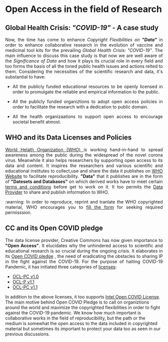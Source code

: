 # Open Access in the field of Research
## Global Health Crisis: *"COVID-19"* - A case study
<p align="justify">
  Now, the time has come to enhance <i>Copyright Flexibilities on <b>"Data"</b></i> in order to enhance collaborative research in the evolution of vaccine and medicinal tool kits for the prevailing <i>Global Health Crisis: "COVID-19"</i>. The main influence to discuss this case study is that now we are well aware of the <i>Significance of Data</i> and how it plays its crucial role in every field and too forms the basis of all the toned public health issues and actions relted to them.
  Considering the necessities of the scientific research and data, it's substantial to have:
</p>

* <p align="justify"> All the publicly funded educational resources to be openly licensed in order to promulgate the reliable and empirical information to the public. </p>

* <p align="justify">All the publicly funded organiztions to adopt open access policies in order to facilitate the research with a dedication to public domain. </p>

* <p align="justify">All the health organizaations to support open access to encourage societal benefit atmost. </p>

## WHO and its Data Licenses and Policies
<p align="justify">
  <a href="https://www.who.int/about/who-we-are/publishing-policies/copyright"> World Helath Organization (WHO) </a> is working hand-in-hand to spread awareness among the public during the widespread of the novel corona virus. Meanwhile it also helps researchers by supporting open access to its data and content. It inspires the researchers and various scientific and educational institutes to collect,use and share the data it publishes on <a href="www.who.init">WHO Website</a> to facilitate reproducibility. <b>"Data"</b> that it publishes are in the form of <b>"Datesets and Databases"</b> on which derived works have to meet certain <a href="https://www.who.int/about/who-we-are/publishing-policies/data-policy/terms-and-conditions">terms and conditions</a> before get to work on it. It too permits the <a href="https://www.who.int/about/who-we-are/publishing-policies/data-policy/text-for-inclusion-in-data-collection-forms">Data Provider</a> to share and publish information to WHO.
  </p>
  <p align="justify"> 
:warning: In order to reproduce, reprint and tranlate the WHO copyrighted material, WHO encourages you to <a href="https://www.who.int/about/who-we-are/publishing-policies/permissions">fill the form</a> for seeking required permisssion.
  </p>
  
  ## CC and its Open COVID pledge
  <p align="justify">
  The data license provider, Creative Commons has now given importance to <b>"Open Access"</b>. It elucidates why the unhindered access to scientific and educational research is so crucial during the ongoing crisis. It elaborates in its <a href="https://opencovidpledge.org/">Open COVID pledge</a> , the need of eradicating the obstacles to sharing IP in the fight against the COVID-19. For the purpose of halting COVID-19 Pandemic, it has initiated three categories of <a href="https://opencovidpledge.org/licenses/licenses">licenses</a>:
  <ul>
    <li> <a href="https://opencovidpledge.org/licenses/v1-0/">OCL-PC v1.0</a> </li>
    <li> <a href="https://opencovidpledge.org/licenses/v1-1-ocl-p/">OCL-P v1.1</a></li>
    <li> <a href="https://opencovidpledge.org/licenses/v1-1-ocl-pc/">OCL-PC v1.1</a></li>
    </ul>
    In addition to the above  licenses, it too supports <a href="https://opencovidpledge.org/licenses/intel-open-covid-license-v1-0/">Intel Open COVID License</a>. The main motive behind Open COVID Pledge is to call on organiztions around the world and maximize the copyrighted flexibilities in order to fight against the COVID-19 pandemic. 
We know how much important is collaborative works in the field of reproducibility, but the path or the medium is somewhat the open access to the data included in copyrighted material but sometimes its important to protect your data too as seen in our previous discussions.
  </p>
